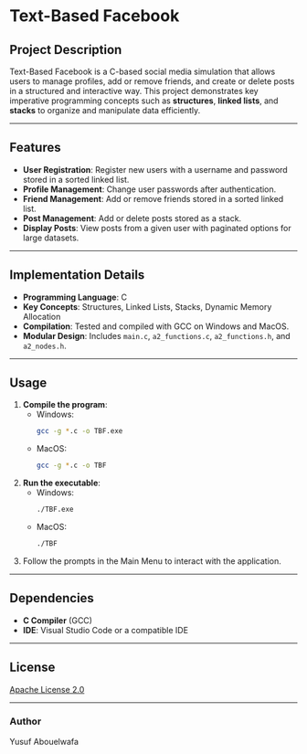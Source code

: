 # Text-Based Facebook

## **Project Description**
Text-Based Facebook is a C-based social media simulation that allows users to manage profiles, add or remove friends, and create or delete posts in a structured and interactive way. This project demonstrates key imperative programming concepts such as **structures**, **linked lists**, and **stacks** to organize and manipulate data efficiently.

---

## **Features**
- **User Registration**: Register new users with a username and password stored in a sorted linked list.
- **Profile Management**: Change user passwords after authentication.
- **Friend Management**: Add or remove friends stored in a sorted linked list.
- **Post Management**: Add or delete posts stored as a stack.
- **Display Posts**: View posts from a given user with paginated options for large datasets.

---

## **Implementation Details**
- **Programming Language**: C
- **Key Concepts**: Structures, Linked Lists, Stacks, Dynamic Memory Allocation
- **Compilation**: Tested and compiled with GCC on Windows and MacOS.
- **Modular Design**: Includes `main.c`, `a2_functions.c`, `a2_functions.h`, and `a2_nodes.h`.

---

## **Usage**
1. **Compile the program**:
   - Windows:  
     ```bash
     gcc -g *.c -o TBF.exe
     ```
   - MacOS:  
     ```bash
     gcc -g *.c -o TBF
     ```
2. **Run the executable**:
   - Windows:  
     ```bash
     ./TBF.exe
     ```
   - MacOS:  
     ```bash
     ./TBF
     ```
3. Follow the prompts in the Main Menu to interact with the application.

---

## **Dependencies**
- **C Compiler** (GCC)
- **IDE**: Visual Studio Code or a compatible IDE

---

## **License**
[Apache License 2.0](https://www.apache.org/licenses/LICENSE-2.0)

---

### **Author**
Yusuf Abouelwafa
